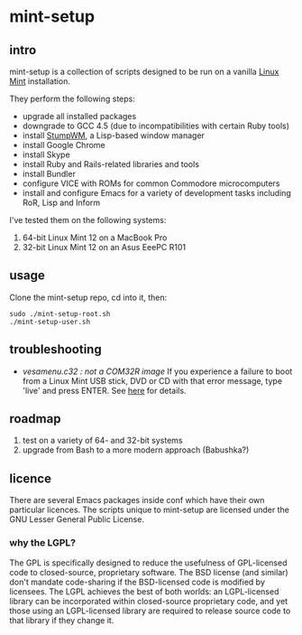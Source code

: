 mint-setup
==========

intro
-----
mint-setup is a collection of scripts designed to be run on a vanilla [Linux Mint](http://www.linuxmint.com/) installation.

They perform the following steps:

* upgrade all installed packages
* downgrade to GCC 4.5 (due to incompatibilities with certain Ruby tools)
* install [StumpWM](http://stumpwm.org/), a Lisp-based window manager
* install Google Chrome
* install Skype
* install Ruby and Rails-related libraries and tools
* install Bundler
* configure VICE with ROMs for common Commodore microcomputers
* install and configure Emacs for a variety of development tasks including RoR, Lisp and Inform

I've tested them on the following systems:

1. 64-bit Linux Mint 12 on a MacBook Pro
1. 32-bit Linux Mint 12 on an Asus EeePC R101 

usage
-----
Clone the mint-setup repo, cd into it, then:

    sudo ./mint-setup-root.sh
    ./mint-setup-user.sh

troubleshooting
---------------
* _vesamenu.c32 : not a COM32R image_  If you experience a failure to boot from a Linux Mint USB stick, DVD or CD with that error message, type 'live' and press ENTER.  See [here](http://forums.linuxmint.com/viewtopic.php?f=46&t=60436) for details.

roadmap
-------
1. test on a variety of 64- and 32-bit systems
1. upgrade from Bash to a more modern approach (Babushka?)

licence
-------
There are several Emacs packages inside conf which have their own particular licences.  The scripts unique to mint-setup are licensed under the GNU Lesser General Public License.

### why the LGPL?
The GPL is specifically designed to reduce the usefulness of GPL-licensed code to closed-source, proprietary software. The BSD license (and similar) don't mandate code-sharing if the BSD-licensed code is modified by licensees. The LGPL achieves the best of both worlds: an LGPL-licensed library can be incorporated within closed-source proprietary code, and yet those using an LGPL-licensed library are required to release source code to that library if they change it.


